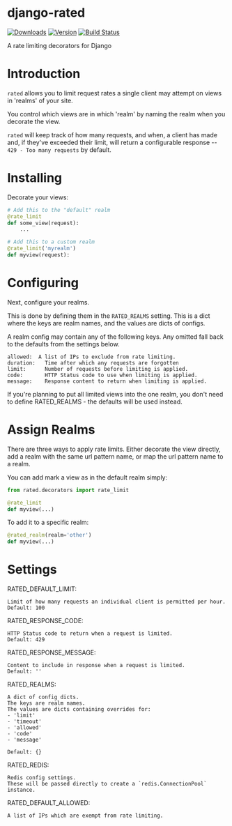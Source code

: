 django-rated
============
[![Downloads](https://img.shields.io/pypi/dm/django-rated.svg)](https://crate.io/package/django-rated)
[![Version](https://img.shields.io/pypi/v/django-rated.svg)](https://crate.io/package/django-rated)
[![Build Status](https://secure.travis-ci.org/funkybob/django-rated.png?branch=master)](http://travis-ci.org/funkybob/django-rated)


A rate limiting decorators for Django

Introduction
============

`rated` allows you to limit request rates a single client may attempt on views in 'realms' of your site.

You control which views are in which 'realm' by naming the realm when you decorate the view.

`rated` will keep track of how many requests, and when, a client has made and, if they've exceeded their limit, will return a configurable response -- `429 - Too many requests` by default.

Installing
==========

Decorate your views:

```py
# Add this to the "default" realm
@rate_limit
def some_view(request):
    ...
```

```py
# Add this to a custom realm
@rate_limit('myrealm')
def myview(request):
```

Configuring
===========

Next, configure your realms.

This is done by defining them in the `RATED_REALMS` setting.
This is a dict where the keys are realm names, and the values are dicts of configs.

A realm config may contain any of the following keys.  Any omitted fall back to the defaults from the settings below.

    allowed:  A list of IPs to exclude from rate limiting.
    duration:   Time after which any requests are forgotten
    limit:      Number of requests before limiting is applied.
    code:       HTTP Status code to use when limiting is applied.
    message:    Response content to return when limiting is applied.

If you're planning to put all limited views into the one realm, you don't need to define RATED_REALMS - the defaults will be used instead.

Assign Realms
=============

There are three ways to apply rate limits.  Either decorate the view directly, add a realm with the same url pattern name, or map the url pattern name to a realm.

You can add mark a view as in the default realm simply:

```py
from rated.decorators import rate_limit

@rate_limit
def myview(...)
```

To add it to a specific realm:

```py
@rated_realm(realm='other')
def myview(...)
```

Settings
========

RATED_DEFAULT_LIMIT:

    Limit of how many requests an individual client is permitted per hour.
    Default: 100

RATED_RESPONSE_CODE:

    HTTP Status code to return when a request is limited.
    Default: 429

RATED_RESPONSE_MESSAGE:

    Content to include in response when a request is limited.
    Default: ''

RATED_REALMS:

    A dict of config dicts.
    The keys are realm names.
    The values are dicts containing overrides for:
    - 'limit'
    - 'timeout'
    - 'allowed'
    - 'code'
    - 'message'

    Default: {}

RATED_REDIS:

    Redis config settings.
    These will be passed directly to create a `redis.ConnectionPool` instance.

RATED_DEFAULT_ALLOWED:

    A list of IPs which are exempt from rate limiting.
